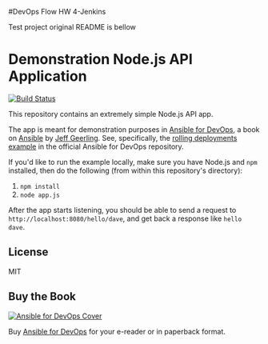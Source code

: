#DevOps Flow HW 4-Jenkins


Test project original README is bellow

# Demonstration Node.js API Application

[![Build Status](https://travis-ci.org/geerlingguy/demo-nodejs-api.svg?branch=master)](https://travis-ci.org/geerlingguy/demo-nodejs-api)

This repository contains an extremely simple Node.js API app.

The app is meant for demonstration purposes in [Ansible for DevOps](http://ansiblefordevops.com/), a book on [Ansible](http://www.ansible.com/) by [Jeff Geerling](http://jeffgeerling.com/). See, specifically, the [rolling deployments example](https://github.com/geerlingguy/ansible-for-devops/tree/master/rolling-deployments) in the official Ansible for DevOps repository.

If you'd like to run the example locally, make sure you have Node.js and `npm` installed, then do the following (from within this repository's directory):

  1. `npm install`
  2. `node app.js`

After the app starts listening, you should be able to send a request to `http://localhost:8080/hello/dave`, and get back a response like `hello dave`.

## License

MIT

## Buy the Book

[![Ansible for DevOps Cover](https://s3.amazonaws.com/titlepages.leanpub.com/ansible-for-devops/medium)](http://www.ansiblefordevops.com/)

Buy [Ansible for DevOps](http://www.ansiblefordevops.com/) for your e-reader or in paperback format.
